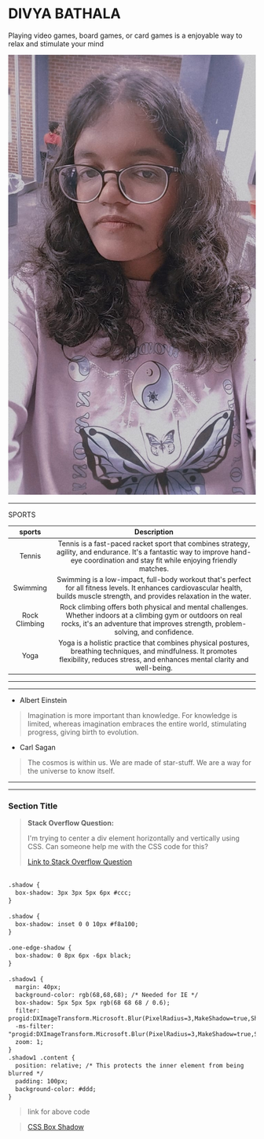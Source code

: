 # DIVYA BATHALA

Playing video games, board games, or card games is a enjoyable way to relax and stimulate your mind


![myphoto](divya.jpeg)

---
SPORTS

| sports       | Description  |
|:------------:|:------------:|
| Tennis       | Tennis is a fast-paced racket sport that combines strategy, agility, and endurance. It's a fantastic way to improve hand-eye coordination and stay fit while enjoying friendly matches.|
| Swimming     | Swimming is a low-impact, full-body workout that's perfect for all fitness levels. It enhances cardiovascular health, builds muscle strength, and provides relaxation in the water. |
|Rock Climbing | Rock climbing offers both physical and mental challenges. Whether indoors at a climbing gym or outdoors on real rocks, it's an adventure that improves strength, problem-solving, and confidence.|
|  Yoga        | Yoga is a holistic practice that combines physical postures, breathing techniques, and mindfulness. It promotes flexibility, reduces stress, and enhances mental clarity and well-being. |  

---

---

* Albert Einstein
>Imagination is more important than knowledge. For knowledge is limited, whereas imagination embraces the entire world, stimulating progress, giving birth to evolution.

* Carl Sagan
>The cosmos is within us. We are made of star-stuff. We are a way for the universe to know itself.

---

---
### Section Title

> **Stack Overflow Question:**
> 
> I'm trying to center a div element horizontally and vertically using CSS. Can someone help me with the CSS code for this?
> 
> [Link to Stack Overflow Question](https://stackoverflow.com/questions/5407386/multiple-box-shadow-declarations-in-sass)


```

.shadow {
  box-shadow: 3px 3px 5px 6px #ccc;
}

.shadow {
  box-shadow: inset 0 0 10px #f8a100;
}

.one-edge-shadow {
  box-shadow: 0 8px 6px -6px black;
}

.shadow1 {
  margin: 40px;
  background-color: rgb(68,68,68); /* Needed for IE */
  box-shadow: 5px 5px 5px rgb(68 68 68 / 0.6);
  filter: progid:DXImageTransform.Microsoft.Blur(PixelRadius=3,MakeShadow=true,ShadowOpacity=0.30);
  -ms-filter: "progid:DXImageTransform.Microsoft.Blur(PixelRadius=3,MakeShadow=true,ShadowOpacity=0.30)";
  zoom: 1;
}
.shadow1 .content {
  position: relative; /* This protects the inner element from being blurred */
  padding: 100px;
  background-color: #ddd;
}
```
>link for above code

>[CSS Box Shadow](https://css-tricks.com/snippets/css/css-box-shadow/#aa-one-side-only)